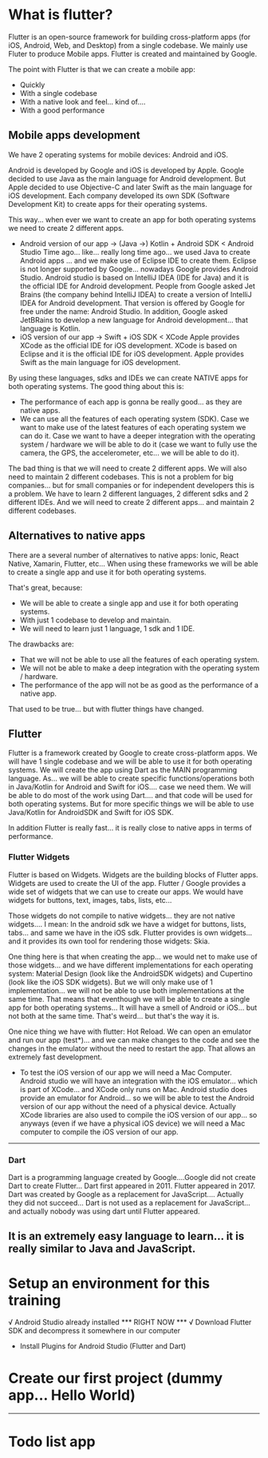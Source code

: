 
# What is flutter?

Flutter is an open-source framework for building cross-platform apps (for iOS, Android, Web, and Desktop) from a single codebase.
We mainly use Fluter to produce Mobile apps.
Flutter is created and maintained by Google.

The point with Flutter is that we can create a mobile app:
- Quickly
- With a single codebase
- With a native look and feel... kind of....
- With a good performance

## Mobile apps development

We have 2 operating systems for mobile devices: Android and iOS.

Android is developed by Google and iOS is developed by Apple.
Google decided to use Java as the main language for Android development.
But Apple decided to use Objective-C and later Swift as the main language for iOS development.
Each company developed its own SDK (Software Development Kit) to create apps for their operating systems.

This way... when ever we want to create an app for both operating systems we need to create 2 different apps.
- Android version of our app -> (Java ->) Kotlin  +  Android SDK < Android Studio
   Time ago... like... really long time ago... we used Java to create Android apps ... and we make use of Eclipse IDE to create them.
   Eclipse is not longer supported by Google... nowadays Google provides Android Studio.
   Android studio is based on IntelliJ IDEA (IDE for Java) and it is the official IDE for Android development.
   People from Google asked Jet Brains (the company behind IntelliJ IDEA) to create a version of IntelliJ IDEA for Android development.
   That version is offered by Google for free under the name: Android Studio.
   In addition, Google asked JetBRains to develop a new language for Android development... that language is Kotlin.
- iOS version of our app -> Swift + iOS SDK < XCode
   Apple provides XCode as the official IDE for iOS development.
   XCode is based on Eclipse and it is the official IDE for iOS development.
   Apple provides Swift as the main language for iOS development.

By using these languages, sdks and IDEs we can create NATIVE apps for both operating systems.
The good thing about this is:
- The performance of each app is gonna be really good... as they are native apps.
- We can use all the features of each operating system (SDK). Case we want to make use of the latest features of each operating system we can do it. Case we want to have a deeper integration with the operating system / hardware we will be able to do it (case we want to fully use the camera, the GPS, the accelerometer, etc... we will be able to do it).

The bad thing is that we will need to create 2 different apps. We will also need to maintain 2 different codebases.
This is not a problem for big companies... but for small companies or for independent developers this is a problem.
We have to learn 2 different languages, 2 different sdks and 2 different IDEs.
And we will need to create 2 different apps... and maintain 2 different codebases.

## Alternatives to native apps

There are a several number of alternatives to native apps: Ionic, React Native, Xamarin, Flutter, etc...
When using these frameworks we will be able to create a single app and use it for both operating systems.

That's great, because:
- We will be able to create a single app and use it for both operating systems.
- With just 1 codebase to develop and maintain.
- We will need to learn just 1 language, 1 sdk and 1 IDE.

The drawbacks are:
- That we will not be able to use all the features of each operating system.
- We will not be able to make a deep integration with the operating system / hardware.
- The performance of the app will not be as good as the performance of a native app.

That used to be true... but with flutter things have changed.

## Flutter

Flutter is a framework created by Google to create cross-platform apps.
We will have 1 single codebase and we will be able to use it for both operating systems.
We will create the app using Dart as the MAIN programming language.
As... we will be able to create specific functions/operations both in Java/Kotlin for Android and Swift for iOS.... case we need them.
We will be able to do most of the work using Dart.... and that code will be used for both operating systems. But for more specific things we will be able to use Java/Kotlin for AndroidSDK and Swift for iOS SDK.

In addition Flutter is really fast... it is really close to native apps in terms of performance.

### Flutter Widgets

Flutter is based on Widgets.
Widgets are the building blocks of Flutter apps.
Widgets are used to create the UI of the app.
Flutter / Google provides a wide set of widgets that we can use to create our apps.
We would have widgets for buttons, text, images, tabs, lists, etc...

Those widgets do not compile to native widgets... they are not native widgets.... I mean:
In the android sdk we have a widget for buttons, lists, tabs... and same we have in the iOS sdk.
Flutter provides is own widgets... and it provides its own tool for rendering those widgets: Skia.

One thing here is that when creating the app... we would net to make use of those widgets... and we have different implementations for each operating system: Material Design (look like the AndroidSDK widgets) and Cupertino (look like the iOS SDK widgets).
But we will only make use of 1 implementation... we will not be able to use both implementations at the same time.
That means that eventhough we will be able to create a single app for both operating systems... It will have a smell of Android or iOS... but not both at the same time. That's weird... but that's the way it is.

One nice thing we have with flutter: Hot Reload.
We can open an emulator and run our app (test*)... and we can make changes to the code and see the changes in the emulator without the need to restart the app. That allows an extremely fast development.
* To test the iOS version of our app we will need a Mac Computer.
  Android studio we will have an integration with the iOS emulator... which is part of XCode... and XCode only runs on Mac.
  Android studio does provide an emulator for Android... so we will be able to test the Android version of our app without the need of a physical device.
  Actually XCode libraries are also used to compile the iOS version of our app... so anyways (even if we have a physical iOS device) we will need a Mac computer to compile the iOS version of our app.

---
### Dart

Dart is a programming language created by Google....Google did not create Dart to create Flutter... Dart first appeared in 2011. Flutter appeared in 2017. Dart was created by Google as a replacement for JavaScript.... Actually they did not succeed... Dart is not used as a replacement for JavaScript... and actually nobody was using dart until Flutter appeared.

It is an extremely easy language to learn... it is really similar to Java and JavaScript.
---

# Setup an environment for this training

√ Android Studio already installed *** RIGHT NOW ***
√ Download Flutter SDK and decompress it somewhere in our computer
- Install Plugins for Android Studio (Flutter and Dart)

# Create our first project (dummy app... Hello World)

---


# Todo list app


